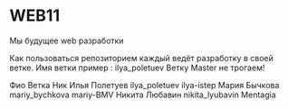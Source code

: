 # WEB11
Мы будущее web разработки


Как пользоваться репозиторием
каждый ведёт разработку в своей ветке. Имя ветки пример : ilya_poletuev
Ветку Master не трогаем!





Фио				      Ветка		        Ник
Илья Полетуев   ilya_poletuev   ilya-istep
Мария Бычкова   mariy_bychkova  mariy-BMV
Никита Любавин nikita_lyubavin Mentagia
